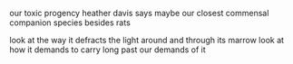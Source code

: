 our toxic progency heather davis says
maybe our closest commensal companion species besides rats

look at the way it defracts the light around and through its marrow
look at how it demands to carry long past our demands of it